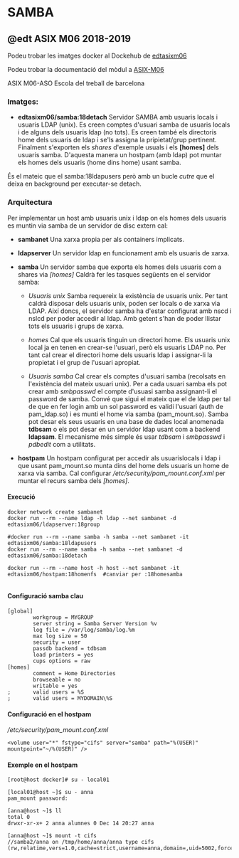 # SAMBA
## @edt ASIX M06 2018-2019

Podeu trobar les imatges docker al Dockehub de [edtasixm06](https://hub.docker.com/u/edtasixm06/)

Podeu trobar la documentació del mòdul a [ASIX-M06](https://sites.google.com/site/asixm06edt/)


ASIX M06-ASO Escola del treball de barcelona

### Imatges:

* **edtasixm06/samba:18detach** Servidor SAMBA amb usuaris locals i usuaris LDAP (unix). 
Es creen comptes d'usuari samba de usuaris locals i de alguns dels usuaris ldap (no tots).
Es creen també els directoris home dels usuaris de ldap i se'ls assigna la pripietat/grup
pertinent.
Finalment s'exporten els *shares* d'exemple usuals i els **[homes]** dels usuaris samba.
D'aquesta manera un hostpam (amb ldap) pot muntar els homes dels usuaris (home dins home) 
usant samba.

És el mateic que el samba:18ldapusers però amb un bucle *cutre* que el deixa en background per 
executar-se detach.

### Arquitectura

Per implementar un host amb usuaris unix i ldap on els homes dels usuaris es muntin via samba de un 
servidor de disc extern cal:

  * **sambanet** Una xarxa propia per als containers implicats.

  * **ldapserver** Un servidor ldap en funcionament amb els usuaris de xarxa.

  * **samba** Un servidor samba que exporta els homes dels usuaris com a shares via *[homes]*
Caldrà fer les tasques següents en el servidor samba:

    * *Usuaris unix* Samba requereix la existència de usuaris unix. Per tant caldrà disposar dels usuaris unix,
poden ser locals o de xarxa via LDAP. Així doncs, el servidor samba ha d'estar configurat amb nscd i nslcd per
poder accedir al ldap. Amb getent s'han de poder llistar tots els usuaris i grups de xarxa.

    * *homes* Cal que els usuaris tinguin un directori home. Els usuaris unix local ja en tenen en crear-se
l'usuari, però els usuaris LDAP no. Per tant cal crear el directori home dels usuaris ldap i assignar-li la 
propietat i el grup de l'usuari apropiat.

    * *Usuaris samba* Cal crear els comptes d'usuari samba (recolsats en l'existència del mateix usuari unix).
Per a cada usuari samba els pot crear amb *smbpasswd* el compte d'usuasi samba assignant-li el password de samba.
Convé que sigui el mateix que el de ldap per tal de que en fer login amb un sol password es validi l'usuari (auth de
pam_ldap.so) i es munti el  home via samba (pam_mount.so).
Samba pot desar els seus usuaris en una base de dades local anomenada **tdbsam** o els pot desar en un servidor ldap 
usant com a backend **ldapsam**. El mecanisme més simple és usar *tdbsam* i *smbpasswd* i *pdbedit* com a utilitats.

  * **hostpam** Un hostpam configurat per accedir als usuarislocals i ldap i que usant pam_mount.so
munta dins del home dels usuaris un home de xarxa via samba. Cal configurar */etc/security/pam_mount.conf.xml* 
per muntar el recurs samba dels *[homes]*.



#### Execució

```
docker network create sambanet
docker run --rm --name ldap -h ldap --net sambanet -d edtasixm06/ldapserver:18group

#docker run --rm --name samba -h samba --net sambanet -it edtasixm06/samba:18ldapusers 
docker run --rm --name samba -h samba --net sambanet -d edtasixm06/samba:18detach 

docker run --rm --name host -h host --net sambanet -it edtasixm06/hostpam:18homenfs  #canviar per :18homesamba


```

#### Configuració samba clau

```
[global]
        workgroup = MYGROUP
        server string = Samba Server Version %v
        log file = /var/log/samba/log.%m
        max log size = 50
        security = user
        passdb backend = tdbsam
        load printers = yes
        cups options = raw
[homes]
        comment = Home Directories
        browseable = no
        writable = yes
;       valid users = %S
;       valid users = MYDOMAIN\%S
```


#### Configuració en el hostpam

*/etc/security/pam_mount.conf.xml*
```
<volume user="*" fstype="cifs" server="samba" path="%(USER)"  mountpoint="~/%(USER)" />

```

#### Exemple en el hostpam
```
[root@host docker]# su - local01

[local01@host ~]$ su - anna
pam_mount password:

[anna@host ~]$ ll
total 0
drwxr-xr-x+ 2 anna alumnes 0 Dec 14 20:27 anna

[anna@host ~]$ mount -t cifs
//samba2/anna on /tmp/home/anna/anna type cifs (rw,relatime,vers=1.0,cache=strict,username=anna,domain=,uid=5002,forceuid,gid=600,forcegid,addr=172.21.0.2,unix,posixpaths,serverino,mapposix,acl,rsize=1048576,wsize=65536,echo_interval=60,actimeo=1)
```

